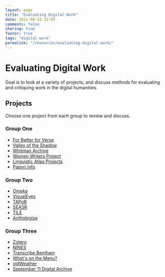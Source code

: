```yaml
---
layout: page
title: "Evaluating Digital Work"
date: 2011-08-23 13:03
comments: false
sharing: true
footer: true
tags: "digital-work"
permalink: "/resources/evaluating-digital-work/"
---
```


# Evaluating Digital Work

Goal is to look at a variety of projects, and discuss methods for evaluating and critiquing work in the digital humanities.

## Projects

Choose one project from each group to review and discuss.

### Group One

* [For Better for Verse][1]
* [Valley of the Shadow][2]
* [Whitman Archive][3]
* [Women Writers Project][4]
* [Linguistic Atlas Projects][5]
* [Papyri.info][6]

### Group Two

* [Omeka][7]
* [VisualEyes][8]
* [TAPoR][9]
* [SEASR][10]
* [TILE][11]
* [Anthologize][12]

### Group Three

* [Zotero][13]
* [NINES][14]
* [Transcribe Bentham][15]
* [What's on the Menu?][16]
* [oldWeather][17]
* [September 11 Digital Archive][18]

[1]: http://prosody.lib.virginia.edu/
[2]: http://valley.lib.virginia.edu/
[3]: http://www.whitmanarchive.org/
[4]: http://www.wwp.brown.edu/
[5]: http://www.lap.uga.edu/
[6]: http://papyri.info/
[7]: http://omeka.org
[8]: http://www.viseyes.org/
[9]: http://portal.tapor.ca/portal/portal
[10]: http://www.seasr.org/
[11]: http://mith.umd.edu/tile/
[12]: http://anthologize.org/
[13]: http://zotero.org
[14]: http://www.nines.org/
[15]: http://www.ucl.ac.uk/transcribe-bentham/
[16]: http://menus.nypl.org/
[17]: http://www.oldweather.org/
[18]: http://911digitalarchive.org
